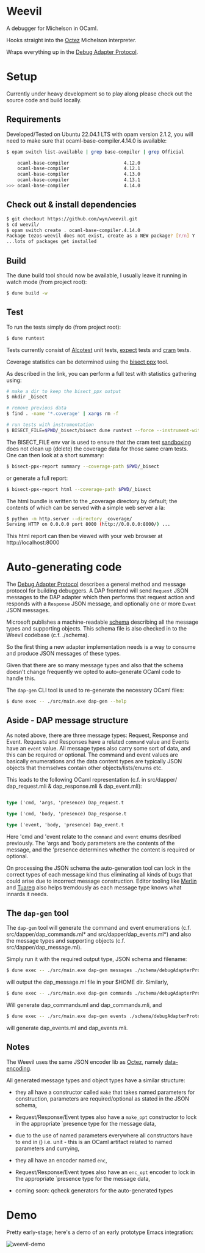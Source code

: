 # Weevil

A debugger for Michelson in OCaml.

Hooks straight into the [Octez](https://gitlab.com/tezos/tezos) Michelson interpreter.

Wraps everything up in the [Debug Adapter Protocol](https://microsoft.github.io/debug-adapter-protocol/overview).

# Setup

Currently under heavy development so to play along please check out the source code and build locally.

## Requirements 

Developed/Tested on Ubuntu 22.04.1 LTS with opam version 2.1.2, you will need to make sure that ocaml-base-compiler.4.14.0 is available:

``` sh
$ opam switch list-available | grep base-compiler | grep Official

    ocaml-base-compiler                    4.12.0                                 Official release 4.12.0
    ocaml-base-compiler                    4.12.1                                 Official release 4.12.1
    ocaml-base-compiler                    4.13.0                                 Official release 4.13.0
    ocaml-base-compiler                    4.13.1                                 Official release 4.13.1
>>> ocaml-base-compiler                    4.14.0                                 Official release 4.14.0 <<<
```
## Check out & install dependencies

``` sh
$ git checkout https://github.com/wyn/weevil.git
$ cd weevil/
$ opam switch create . ocaml-base-compiler.4.14.0 
Package tezos-weevil does not exist, create as a NEW package? [Y/n] Y
...lots of packages get installed
```
## Build 

The dune build tool should now be available, I usually leave it running in watch mode (from project root):

``` sh
$ dune build -w
```

## Test 

To run the tests simply do (from project root):

``` sh
$ dune runtest
```
Tests currently consist of [Alcotest](https://github.com/mirage/alcotest) unit tests, [expect](https://github.com/janestreet/ppx_expect) tests and [cram](https://dune.readthedocs.io/en/stable/tests.html) tests.

Coverage statistics can be determined using the [bisect ppx](https://github.com/aantron/bisect_ppx#Dune) tool.  

As described in the link, you can perform a full test with statistics gathering using: 

``` sh
# make a dir to keep the bisect_ppx output 
$ mkdir _bisect

# remove previous data
$ find . -name '*.coverage' | xargs rm -f

# run tests with instrumentation
$ BISECT_FILE=$PWD/_bisect/bisect dune runtest --force --instrument-with bisect_ppx
```

The BISECT_FILE env var is used to ensure that the cram test [sandboxing](https://dune.readthedocs.io/en/stable/concepts.html#dune-action-plugin) does not clean up (delete) the coverage data for those same cram tests.  One can then look at a short summary:

``` sh
$ bisect-ppx-report summary --coverage-path $PWD/_bisect
```

or generate a full report:

``` sh
$ bisect-ppx-report html --coverage-path $PWD/_bisect
```

The html bundle is written to the _coverage directory by default; the contents of which can be served with a simple web server a la:

``` sh
$ python -m http.server --directory _coverage/
Serving HTTP on 0.0.0.0 port 8000 (http://0.0.0.0:8000/) ...
```

This html report can then be viewed with your web browser at http://localhost:8000

# Auto-generating code 

The [Debug Adapter Protocol](https://microsoft.github.io/debug-adapter-protocol/overview) describes a general method and message protocol for building debuggers.  A DAP frontend will send ```Request``` JSON messages to the DAP adapter which then performs that request action and responds with a ```Response``` JSON message, and optionally one or more ```Event``` JSON messages.

Microsoft publishes a machine-readable [schema](https://microsoft.github.io/debug-adapter-protocol/debugAdapterProtocol.json) describing all the message types and supporting objects.  This schema file is also checked in to the Weevil codebase (c.f. ./schema).

So the first thing a new adapter implementation needs is a way to consume and produce JSON messages of these types.

Given that there are so many message types and also that the schema doesn't change frequently we opted to auto-generate OCaml code to handle this.

The ```dap-gen``` CLI tool is used to re-generate the necessary OCaml files:

``` sh
$ dune exec -- ./src/main.exe dap-gen --help
```
## Aside - DAP message structure

As noted above, there are three message types: Request, Response and Event.  Requests and Responses have a related ```command``` value and Events have an ```event``` value.  All message types also carry some sort of data, and this can be required or optional.  The command and event values are basically enumerations and the data content types are typically JSON objects that themselves contain other objects/lists/enums etc.

This leads to the following OCaml representation (c.f. in src/dapper/ dap_request.mli & dap_response.mli & dap_event.mli):

``` ocaml

type ('cmd, 'args, 'presence) Dap_request.t

type ('cmd, 'body, 'presence) Dap_response.t

type ('event, 'body, 'presence) Dap_event.t

```
Here 'cmd and 'event relate to the ```command``` and ```event``` enums desribed previously.  The 'args and 'body parameters are the contents of the message, and the 'presence determines whether the content is required or optional.

On processing the JSON schema the auto-generation tool can lock in the correct types of each message kind thus eliminating all kinds of bugs that could arise due to incorrect message construction.  Editor tooling like [Merlin](https://github.com/ocaml/merlin) and [Tuareg](https://github.com/ocaml/tuareg) also helps tremdously as each message type knows what innards it needs. 

## The ```dap-gen``` tool

The ```dap-gen``` tool will generate the command and event enumerations (c.f. src/dapper/dap_commands.ml* and src/dapper/dap_events.ml*) and also the message types and supporting objects (c.f. src/dapper/dap_message.ml).

Simply run it with the required output type, JSON schema and filename:

``` sh
$ dune exec -- ./src/main.exe dap-gen messages ./schema/debugAdapterProtocol-1.56.X.json $HOME/dap_message
```
will output the dap_message.ml file in your $HOME dir.  Similarly, 

``` sh
$ dune exec -- ./src/main.exe dap-gen commands ./schema/debugAdapterProtocol-1.56.X.json $HOME/dap_commands
```
Will generate dap_commands.ml and dap_commands.mli, and 
``` sh
$ dune exec -- ./src/main.exe dap-gen events ./schema/debugAdapterProtocol-1.56.X.json $HOME/dap_events
```
will generate dap_events.ml and dap_events.mli.

## Notes

The Weevil uses the same JSON encoder lib as [Octez](https://tezos.gitlab.io/), namely [data-encoding](https://gitlab.com/nomadic-labs/data-encoding/-/blob/master/src/tutorial.md).

All generated message types and object types have a similar structure:

- they all have a constructor called ```make``` that takes named parameters for construction, parameters are required/optional as stated in the JSON schema,

- Request/Response/Event types also have a ```make_opt``` constructor to lock in the appropriate `presence type for the message data,

- due to the use of named parameters everywhere all constructors have to end in () i.e. unit - this is an OCaml artifact related to named parameters and currying,

- they all have an encoder named ```enc```,

- Request/Response/Event types also have an ```enc_opt``` encoder to lock in the appropriate `presence type for the message data,

- coming soon: qcheck generators for the auto-generated types 

# Demo
Pretty early-stage; here's a demo of an early prototype Emacs integration:

![weevil-demo](https://user-images.githubusercontent.com/411653/189655933-4a4ceb7a-21a5-4b0c-a5c1-59fc53e568e4.gif)


